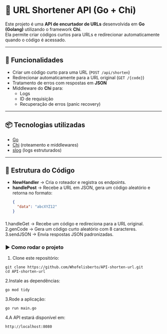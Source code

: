 # 🔗 URL Shortener API (Go + Chi)

Este projeto é uma **API de encurtador de URLs** desenvolvida em **Go (Golang)** utilizando o framework **Chi**.  
Ela permite criar códigos curtos para URLs e redirecionar automaticamente quando o código é acessado.

---

## 🚀 Funcionalidades

- Criar um código curto para uma URL (`POST /api/shorten`)  
- Redirecionar automaticamente para a URL original (`GET /{code}`)  
- Tratamento de erros com respostas em **JSON**  
- Middleware do **Chi** para:
  - Logs
  - ID de requisição
  - Recuperação de erros (panic recovery)

---

## 📦 Tecnologias utilizadas

- [Go](https://go.dev/)
- [Chi](https://github.com/go-chi/chi) (roteamento e middlewares)
- [slog](https://pkg.go.dev/log/slog) (logs estruturados)

---

## 📂 Estrutura do Código

- **NewHandler** → Cria o roteador e registra os endpoints.
- **handlePost** → Recebe a URL em JSON, gera um código aleatório e retorna no formato:
  ```json
  {
    "data": "abcXYZ12"
  }

###
1.handleGet → Recebe um código e redireciona para a URL original.
2.genCode → Gera um código curto aleatório com 8 caracteres.
3.sendJSON → Envia respostas JSON padronizadas.



### ▶️ Como rodar o projeto

1. Clone este repositório:
```
git clone https://github.com/Whofelisberto/API-shorten-url.git
cd API-shorten-url
```

2.Instale as dependências:
 ```
go mod tidy 
 ```

3.Rode a aplicação:
 ```
go run main.go 
 ```

4.A API estará disponível em:
 ```
http://localhost:8080 
 ```
